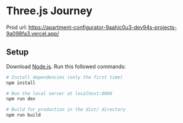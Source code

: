 # Three.js Journey

Prod url: https://apartment-configurator-9aahic0u3-dev94s-projects-9a098fa3.vercel.app/

## Setup

Download [Node.js](https://nodejs.org/en/download/).
Run this followed commands:

```bash
# Install dependencies (only the first time)
npm install

# Run the local server at localhost:8080
npm run dev

# Build for production in the dist/ directory
npm run build
```
